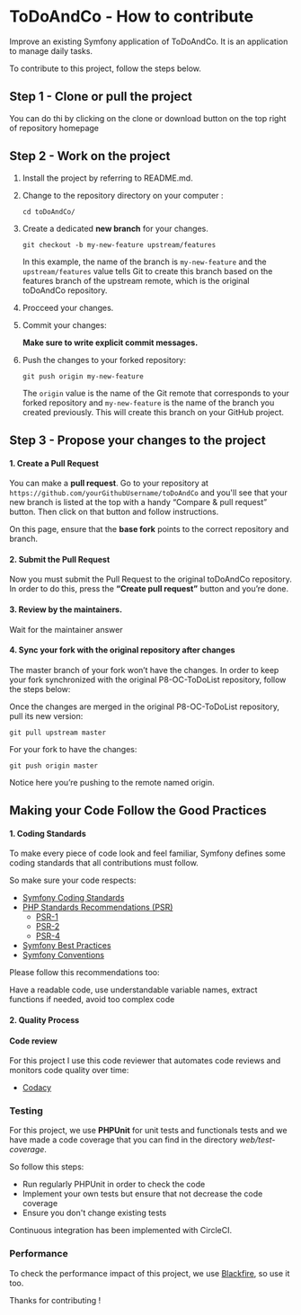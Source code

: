 ToDoAndCo - How to contribute
=============================

Improve an existing Symfony application of ToDoAndCo.
It is an application to manage daily tasks.

To contribute to this project, follow the steps below.

Step 1 - Clone or pull the project 
----------------------------------

You can do thi by clicking on the clone or download button on the top right of repository homepage

Step 2 - Work on the project
----------------------------

1. 	Install the project by referring to README.md.

2. 	Change to the repository directory on your computer :

	```
	cd toDoAndCo/
 	```

3. 	Create a dedicated **new branch** for your changes. 

	```
	git checkout -b my-new-feature upstream/features
	```

	In this example, the name of the branch is `my-new-feature` and the `upstream/features` value tells Git to create this branch based on the features branch of the upstream remote, which is the original toDoAndCo repository.

3. 	Procceed your changes.

4. 	Commit your changes:

	**Make sure to write explicit commit messages.**

5. 	Push the changes to your forked repository:
	```
	git push origin my-new-feature
	```
	
	The `origin` value is the name of the Git remote that corresponds to your forked repository and `my-new-feature` is the name of the branch you created previously.
	This will create this branch on your GitHub project.


Step 3 - Propose your changes to the project
--------------------------------------------

#### 1. 	Create a Pull Request

You can make a  **pull request**. 
Go to your repository at `https://github.com/yourGithubUsername/toDoAndCo` and you'll see that your new branch is listed at the top with a handy “Compare & pull request” button. Then click on that button and follow instructions.

On this page, ensure that the **base fork** points to the correct repository and branch. 

#### 2. 	Submit the Pull Request

Now you must submit the Pull Request to the original toDoAndCo repository.
In order to do this, press the **“Create pull request”** button and you’re done.

#### 3. 	Review by the maintainers.

Wait for the maintainer answer


#### 4. Sync your fork with the original repository after changes

The master branch of your fork won’t have the changes. In order to keep your fork synchronized with the original P8-OC-ToDoList repository, follow the steps below:

Once the changes are merged in the original P8-OC-ToDoList repository, pull its new version:
```
git pull upstream master
```

For your fork to have the changes:
```
git push origin master
```
Notice here you’re pushing to the remote named origin.



Making your Code Follow the Good Practices
------------------------------------------

#### 1. 	Coding Standards

To make every piece of code look and feel familiar, Symfony defines some coding standards that all contributions must follow.

So make sure your code respects:

* [Symfony Coding Standards](https://symfony.com/doc/3.4/contributing/code/standards.html)
* [PHP Standards Recommendations (PSR)](https://www.php-fig.org/psr/)
	* [PSR-1](https://www.php-fig.org/psr/psr-1/)
	* [PSR-2](https://www.php-fig.org/psr/psr-2/)
	* [PSR-4](https://www.php-fig.org/psr/psr-4/)
* [Symfony Best Practices](https://symfony.com/doc/3.4/best_practices/index.html)
* [Symfony Conventions](https://symfony.com/doc/3.4/contributing/code/conventions.html)

Please follow this recommendations too:

Have a readable code, use understandable variable names, extract functions if needed, avoid too complex code

#### 2. 	Quality Process

#### Code review

For this project I use this code reviewer that automates code reviews and monitors code quality over time:
* [Codacy](https://www.codacy.com/) 


### Testing

For this project, we use **PHPUnit** for unit tests and functionals tests and we have made a code coverage that you can find in the directory *web/test-coverage*.

So follow this steps:
* Run regularly PHPUnit in order to check the code
* Implement your own tests but ensure that not decrease the code coverage
* Ensure you don't change existing tests

Continuous integration has been implemented with CircleCI.

### Performance
	
To check the performance impact of this project, we use [Blackfire](https://blackfire.io/), so use it too.

Thanks for contributing !
